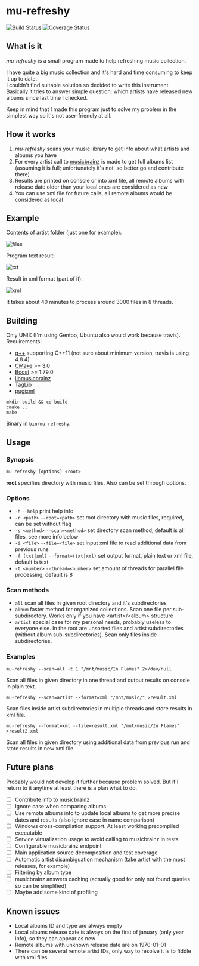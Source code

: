 # mu-refreshy

[![Build Status](https://travis-ci.org/ZX-Diablo/mu-refreshy.svg?branch=master)](https://travis-ci.org/ZX-Diablo/mu-refreshy)
[![Coverage Status](https://coveralls.io/repos/github/ZX-Diablo/mu-refreshy/badge.svg?branch=master)](https://coveralls.io/github/ZX-Diablo/mu-refreshy)

## What is it

_mu-refreshy_ is a small program made to help refreshing music collection.

I have quite a big music collection and it's hard and time consuming to keep it up to date.  
I couldn't find suitable solution so decided to write this instrument.  
Basically it tries to answer simple question: which artists have released new albums since last time I checked.

Keep in mind that I made this program just to solve my problem in the simplest way so it's not user-friendly at all.

## How it works

1. _mu-refreshy_ scans your music library to get info about what artists and albums you have
2. For every artist call to [musicbrainz](https://musicbrainz.org/) is made to get full albums list (assuming it is full; unfortunately it's not, so better go and contribute there)
3. Results are printed on console or into xml file, all remote albums with release date older than your local ones are considered as new
4. You can use xml file for future calls, all remote albums would be considered as local

## Example

Contents of artist folder (just one for example):

![files](https://i.imgur.com/hClY8kW.jpg "Artist files")

Program text result:

![txt](https://i.imgur.com/crfYABL.jpg "Text result")

Result in xml format (part of it):

![xml](https://i.imgur.com/W2s5MZr.jpg "XML result")

It takes about 40 minutes to process around 3000 files in 8 threads.

## Building

Only UNIX (I'm using Gentoo, Ubuntu also would work because travis).  
Requirements:
* [g++](https://gcc.gnu.org/) supporting C++11 (not sure about minimum version, travis is using 4.8.4)
* [CMake](https://cmake.org/) >= 3.0
* [Boost](http://www.boost.org/) >= 1.79.0
* [libmusicbrainz](https://musicbrainz.org/doc/libmusicbrainz)
* [TagLib](http://taglib.org/)
* [pugixml](http://pugixml.org/)

```shell
mkdir build && cd build
cmake ..
make
```

Binary in `bin/mu-refreshy`.

## Usage

### Synopsis

`mu-refreshy [options] <root>`

**root** specifies directory with music files. Also can be set through options.

### Options

- `-h` `--help` print help info
- `-r <path>` `--root=<path>` set root directory with music files, required, can be set without flag
- `-s <method>` `--scan=<method>` set directory scan method, default is all files, see more info below
- `-i <file>` `--file=<file>` set input xml file to read additional data from previous runs
- `-f (txt|xml)` `--format=(txt|xml)` set output format, plain text or xml file, default is text
- `-t <number>` `--thread=<number>` set amount of threads for parallel file processing, default is 8

### Scan methods

- `all` scan all files in given root directory and it's subdirectories
- `album` faster method for organized collections. Scan one file per sub-subdirectory. Works only if you have \<artist\>/\<album\> structure
- `artist` special case for my personal needs, probably useless to everyone else. In the root are unsorted files and artist subdirectories (without album sub-subdirectories).
Scan only files inside subdirectories.

### Examples

`mu-refreshy --scan=all -t 1 "/mnt/music/In Flames" 2>/dev/null`

Scan all files in given directory in one thread and output results on console in plain text.

`mu-refreshy --scan=artist --format=xml "/mnt/music/" >result.xml`

Scan files inside artist subdirectories in multiple threads and store results in xml file.

`mu-refreshy --format=xml --file=result.xml "/mnt/music/In Flames" >result2.xml`

Scan all files in given directory using additional data from previous run and store results in new xml file.

## Future plans

Probably would not develop it further because problem solved.
But if I return to it anytime at least there is a plan what to do.

- [ ] Contribute info to musicbrainz
- [ ] Ignore case when comparing albums
- [ ] Use remote albums info to update local albums to get more precise dates and results (also ignore case in name comparison)
- [ ] Windows cross-compilation support. At least working precompiled executable
- [ ] Service virtualization usage to avoid calling to musicbrainz in tests
- [ ] Configurable musicbrainz endpoint
- [ ] Main application source decomposition and test coverage
- [ ] Automatic artist disambiguation mechanism (take artist with the most releases, for example)
- [ ] Filtering by album type
- [ ] musicbrainz answers caching (actually good for only not found queries so can be simplified)
- [ ] Maybe add some kind of profiling

## Known issues

- Local albums ID and type are always empty
- Local albums release date is always on the first of january (only year info), so they can appear as new
- Remote albums with unknown release date are on 1970-01-01
- There can be several remote artist IDs, only way to resolve it is to fiddle with xml files
